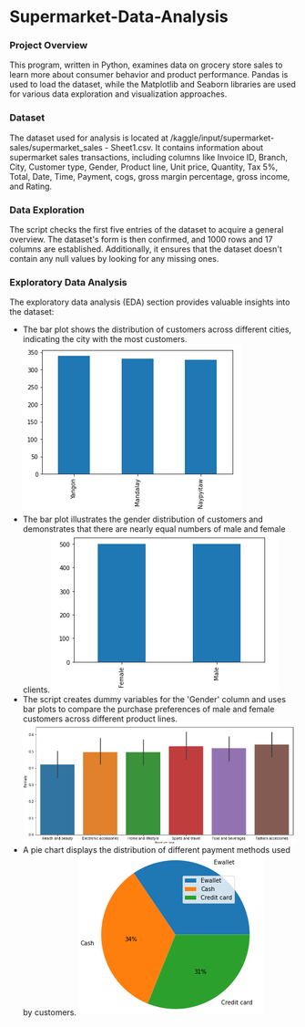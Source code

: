 # Supermarket-Data-Analysis

### Project Overview
This program, written in Python, examines data on grocery store sales to learn more about consumer behavior and product performance. Pandas is used to load the dataset, while the Matplotlib and Seaborn libraries are used for various data exploration and visualization approaches.

### Dataset 
The dataset used for analysis is located at /kaggle/input/supermarket-sales/supermarket_sales - Sheet1.csv. It contains information about supermarket sales transactions, including columns like Invoice ID, Branch, City, Customer type, Gender, Product line, Unit price, Quantity, Tax 5%, Total, Date, Time, Payment, cogs, gross margin percentage, gross income, and Rating.

### Data Exploration
The script checks the first five entries of the dataset to acquire a general overview. The dataset's form is then confirmed, and 1000 rows and 17 columns are established. Additionally, it ensures that the dataset doesn't contain any null values by looking for any missing ones.

### Exploratory Data Analysis
The exploratory data analysis (EDA) section provides valuable insights into the dataset:
* The bar plot shows the distribution of customers across different cities, indicating the city with the most customers. 
![barplot](photos/barplot.PNG)
* The bar plot illustrates the gender distribution of customers and demonstrates that there are nearly equal numbers of male and female clients. 
![gender](photos/barplot-gender.PNG)
* The script creates dummy variables for the 'Gender' column and uses bar plots to compare the purchase preferences of male and female customers across different product lines.
![female](photos/barplot-female.PNG)
* A pie chart displays the distribution of different payment methods used by customers. ![payment](https://github.com/gabrieljerdhy/supermarket-data-analysis/blob/main/payment.PNG)
